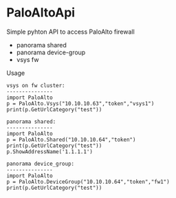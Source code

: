 # PaloAltoApi

Simple pyhton API to access PaloAlto firewall
- panorama shared
- panorama device-group
- vsys fw


Usage
```
vsys on fw cluster:
---------------
import PaloAlto
p = PaloAlto.Vsys("10.10.10.63","token","vsys1")
print(p.GetUrlCategory("test"))

panorama shared:
---------------
import PaloAlto
p = PaloAlto.Shared("10.10.10.64","token")
print(p.GetUrlCategory("test"))
p.ShowAddressName('1.1.1.1')

panorama device_group:
---------------
import PaloAlto
p = PaloAlto.DeviceGroup("10.10.10.64","token","fw1")
print(p.GetUrlCategory("test"))
```
